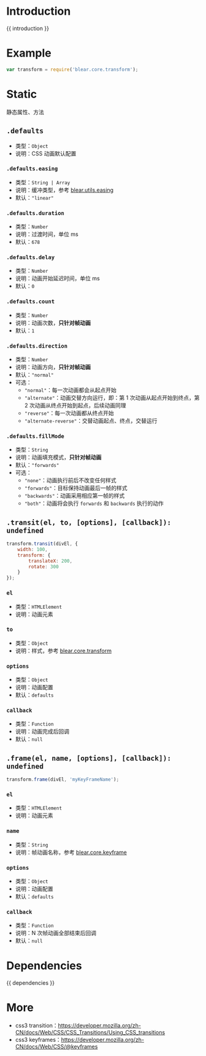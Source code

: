 # Introduction
{{ introduction }}





# Example
```js
var transform = require('blear.core.transform');
```







# Static
静态属性、方法


## `.defaults`
- 类型：`Object`
- 说明：CSS 动画默认配置

### `.defaults.easing`
- 类型：`String | Array`
- 说明：缓冲类型，参考 [blear.utils.easing](/utils/easing.md)
- 默认：`"linear"`

### `.defaults.duration`
- 类型：`Number`
- 说明：过渡时间，单位 ms
- 默认：`678`

### `.defaults.delay`
- 类型：`Number`
- 说明：动画开始延迟时间，单位 ms
- 默认：`0`

### `.defaults.count`
- 类型：`Number`
- 说明：动画次数，**只针对帧动画**
- 默认：`1`

### `.defaults.direction`
- 类型：`Number`
- 说明：动画方向，**只针对帧动画**
- 默认：`"normal"`
- 可选：
    - `"normal"`：每一次动画都会从起点开始
    - `"alternate"`：动画交替方向运行，即：第 1 次动画从起点开始到终点，第 2 次动画从终点开始到起点，后续动画同理
    - `"reverse"`：每一次动画都从终点开始
    - `"alternate-reverse"`：交替动画起点、终点，交替运行

### `.defaults.fillMode`
- 类型：`String`
- 说明：动画填充模式，**只针对帧动画**
- 默认：`"forwards"`
- 可选：
    - `"none"`：动画执行前后不改变任何样式
    - `"forwards"`：目标保持动画最后一帧的样式
    - `"backwards"`：动画采用相应第一帧的样式
    - `"both"`：动画将会执行 `forwards` 和 `backwards` 执行的动作


## `.transit(el, to, [options], [callback]): undefined`
```js
transform.transit(divEl, {
    width: 100,
    transform: {
        translateX: 200,
        rotate: 300
    }
});
```

### `el`
- 类型：`HTMLElement`
- 说明：动画元素

### `to`
- 类型：`Object`
- 说明：样式，参考 [blear.core.transform](/core/transform.md)

### `options`
- 类型：`Object`
- 说明：动画配置
- 默认：`defaults`

### `callback`
- 类型：`Function`
- 说明：动画完成后回调
- 默认：`null`


## `.frame(el, name, [options], [callback]): undefined`
```js
transform.frame(divEl, 'myKeyFrameName');
```

### `el`
- 类型：`HTMLElement`
- 说明：动画元素

### `name`
- 类型：`String`
- 说明：帧动画名称，参考 [blear.core.keyframe](/core/keyframe.md)

### `options`
- 类型：`Object`
- 说明：动画配置
- 默认：`defaults`

### `callback`
- 类型：`Function`
- 说明：N 次帧动画全部结束后回调
- 默认：`null`





# Dependencies
{{ dependencies }}





# More
- css3 transition：<https://developer.mozilla.org/zh-CN/docs/Web/CSS/CSS_Transitions/Using_CSS_transitions>
- css3 keyframes：<https://developer.mozilla.org/zh-CN/docs/Web/CSS/@keyframes>

